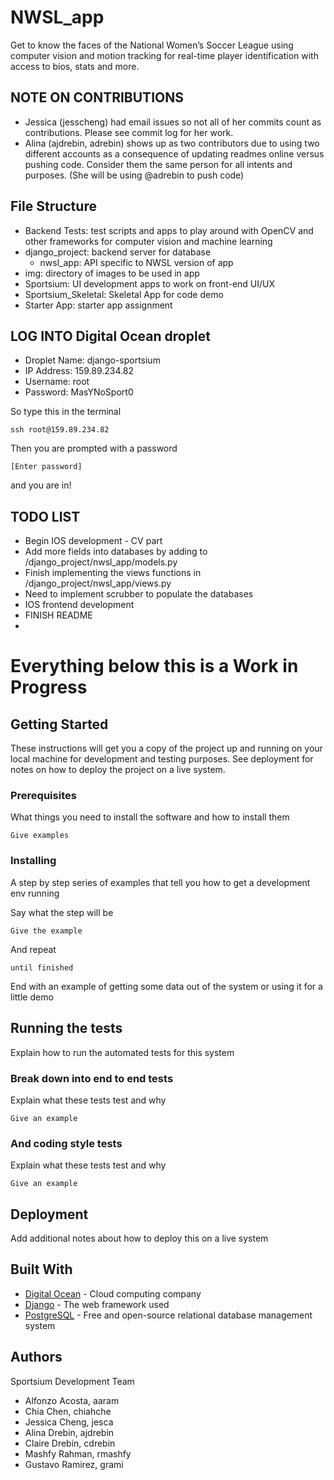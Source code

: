 # NWSL_app

Get to know the faces of the National Women’s Soccer League using computer vision and motion tracking for real-time player identification with access to bios, stats and more.

## NOTE ON CONTRIBUTIONS
* Jessica (jesscheng) had email issues so not all of her commits count as contributions. Please see commit log for her work. 
* Alina (ajdrebin, adrebin) shows up as two contributors due to using two different accounts as a consequence of updating readmes online versus pushing code. Consider them the same person for all intents and purposes. (She will be using @adrebin to push code)


## File Structure
* Backend Tests: test scripts and apps to play around with OpenCV and other frameworks for computer vision and machine learning
* django_project: backend server for database
  * nwsl_app: API specific to NWSL version of app
* img: directory of images to be used in app
* Sportsium: UI development apps to work on front-end UI/UX
* Sportsium_Skeletal: Skeletal App for code demo
* Starter App: starter app assignment

## LOG INTO Digital Ocean droplet
* Droplet Name: django-sportsium
* IP Address: 159.89.234.82
* Username: root
* Password: MasYNoSport0

So type this in the terminal
```
ssh root@159.89.234.82
```

Then you are prompted with a password
```
[Enter password]
```
and you are in!





## TODO LIST 
* Begin IOS development - CV part
* Add more fields into databases by adding to /django_project/nwsl_app/models.py
* Finish implementing the views functions in /django_project/nwsl_app/views.py
* Need to implement scrubber to populate the databases
* IOS frontend development
* FINISH README
* 

Everything below this is a Work in Progress 
===


## Getting Started

These instructions will get you a copy of the project up and running on your local machine for development and testing purposes. See deployment for notes on how to deploy the project on a live system.

### Prerequisites

What things you need to install the software and how to install them

```
Give examples
```

### Installing

A step by step series of examples that tell you how to get a development env running

Say what the step will be

```
Give the example
```

And repeat

```
until finished
```

End with an example of getting some data out of the system or using it for a little demo

## Running the tests

Explain how to run the automated tests for this system

### Break down into end to end tests

Explain what these tests test and why

```
Give an example
```

### And coding style tests

Explain what these tests test and why

```
Give an example
```

## Deployment

Add additional notes about how to deploy this on a live system

## Built With

* [Digital Ocean](https://www.digitalocean.com/) - Cloud computing company
* [Django](https://docs.djangoproject.com/en/1.11/) - The web framework used
* [PostgreSQL](https://www.postgresql.org/docs/) - Free and open-source relational database management system 

## Authors
Sportsium Development Team

* Alfonzo Acosta,         aaram
* Chia Chen,              chiahche
* Jessica Cheng,          jesca
* Alina Drebin,           ajdrebin
* Claire Drebin,          cdrebin
* Mashfy Rahman,          rmashfy
* Gustavo Ramirez,        grami
